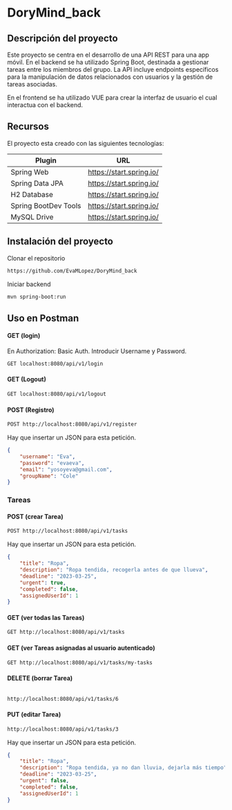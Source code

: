 # DoryMind_back

## Descripción del proyecto

Este proyecto se centra en el desarrollo de una API REST para una app móvil. En el backend se ha utilizado Spring Boot, destinada a gestionar tareas entre los miembros del grupo.
La API incluye endpoints específicos para la manipulación de datos relacionados con usuarios y la gestión de tareas asociadas.

En el frontend se ha utilizado VUE para crear la interfaz de usuario el cual interactua con el backend.

## Recursos

El proyecto esta creado con las siguientes tecnologías:

| Plugin               | URL                       |
| -------------------- | ------------------------- |
| Spring Web           | https://start.spring.io/  |
| Spring Data JPA      | https://start.spring.io/  |
| H2 Database          | https://start.spring.io/  |
| Spring BootDev Tools | https://start.spring.io/  |
| MySQL Drive          | https://start.spring.io/  |


## Instalación del proyecto

Clonar el repositorio

```sh
https://github.com/EvaMLopez/DoryMind_back
```

Iniciar backend

```sh
mvn spring-boot:run
```

## Uso en Postman

#### GET (login)

En Authorization: Basic Auth. Introducir Username y Password.

```sh
GET localhost:8080/api/v1/login
```

#### GET (Logout)

```sh
GET localhost:8080/api/v1/logout
```

#### POST (Registro)
```sh
POST http://localhost:8080/api/v1/register 
```

Hay que insertar un JSON para esta petición.

```json
{
    "username": "Eva",
    "password": "evaeva",
    "email": "yosoyeva@gmail.com",
    "groupName": "Cole"
}

```

### Tareas

#### POST (crear Tarea)

```sh
POST http://localhost:8080/api/v1/tasks
```

Hay que insertar un JSON para esta petición.

```json
{
    "title": "Ropa",
    "description": "Ropa tendida, recogerla antes de que llueva",
    "deadline": "2023-03-25",
    "urgent": true,
    "completed": false,
    "assignedUserId": 1 
}
```

#### GET (ver todas las Tareas)

```sh
GET http://localhost:8080/api/v1/tasks
```
#### GET (ver Tareas asignadas al usuario autenticado)

```sh
GET http://localhost:8080/api/v1/tasks/my-tasks
```

#### DELETE (borrar Tarea)

```sh

http://localhost:8080/api/v1/tasks/6
```
#### PUT (editar Tarea)

```sh
http://localhost:8080/api/v1/tasks/3
```
Hay que insertar un JSON para esta petición.

```json
{
    "title": "Ropa",
    "description": "Ropa tendida, ya no dan lluvia, dejarla más tiempo",
    "deadline": "2023-03-25",
    "urgent": false,
    "completed": false,
    "assignedUserId": 1 
}
```

